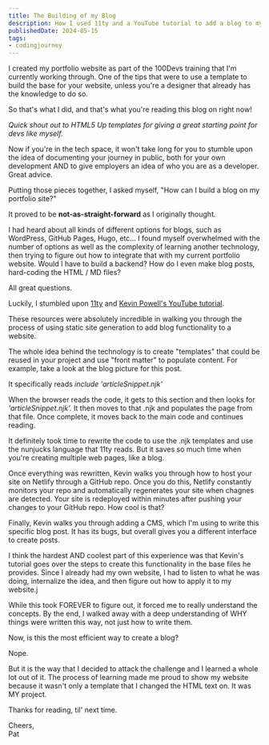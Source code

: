 ```yaml
---
title: The Building of my Blog
description: How I used 11ty and a YouTube tutorial to add a blog to my portfolio website.
publishedDate: 2024-05-15
tags:
- codingjourney
---
```


I created my portfolio website as part of the 100Devs training that I'm currently working through. One of the tips that were to use a template to build the base for your website, unless you're a designer that already has the knowledge to do so.

So that's what I did, and that's what you're reading this blog on right now!

*Quick shout out to HTML5 Up templates for giving a great starting point for devs like myself.*

Now if you're in the tech space, it won't take long for you to stumble upon the idea of documenting your journey in public, both for your own development AND to give employers an idea of who you are as a developer. Great advice.

Putting those pieces together, I asked myself, "How can I build a blog on my portfolio site?"

It proved to be **not-as-straight-forward** as I originally thought.

I had heard about all kinds of different options for blogs, such as WordPress, GitHub Pages, Hugo, etc... I found myself overwhelmed with the number of options as well as the complexity of learning another technology, then trying to figure out how to integrate that with my current portfolio website. Would I have to build a backend? How do I even make blog posts, hard-coding the HTML / MD files?

All great questions.

Luckily, I stumbled upon [11ty](https://www.11ty) and [Kevin Powell's YouTube tutorial](https://www.youtube.com/watch?v=4wD00RT6d-g&t=1s).

These resources were absolutely incredible in walking you through the process of using static site generation to add blog functionality to a website.

The whole idea behind the technology is to create "templates" that could be reused in your project and use "front matter" to populate content. For example, take a look at the blog picture for this post.

It specifically reads *include 'articleSnippet.njk'*

When the browser reads the code, it gets to this section and then looks for <i>'articleSnippet.njk'.</i> It then moves to that .njk and populates the page from that file. Once complete, it moves back to the main code and continues reading.

It definitely took time to rewrite the code to use the .njk templates and use the nunjucks language that 11ty reads. But it saves so much time when you're creating multiple web pages, like a blog.

Once everything was rewritten, Kevin walks you through how to host your site on Netlify through a GitHub repo. Once you do this, Netlify constantly monitors your repo and automatically regenerates your site when chagnes are detected. Your site is redeployed within minutes after pushing your changes to your GitHub repo. How cool is that?

Finally, Kevin walks you through adding a CMS, which I'm using to write this specific blog post. It has its bugs, but overall gives you a different interface to create posts.

I think the hardest AND coolest part of this experience was that Kevin's tutorial goes over the steps to create this functionality in the base files he provides. Since I already had my own website, I had to listen to what he was doing, internalize the idea, and then figure out how to apply it to my website.j

While this took FOREVER to figure out, it forced me to really understand the concepts. By the end, I walked away with a deep understanding of WHY things were written this way, not just how to write them.

Now, is this the most efficient way to create a blog?

Nope.

But it is the way that I decided to attack the challenge and I learned a whole lot out of it. The process of learning made me proud to show my website because it wasn't only a template that I changed the HTML text on. It was MY project.

Thanks for reading, til' next time.

Cheers,\
Pat
